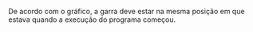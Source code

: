 De acordo com o gráfico, a garra deve estar na mesma posição em que estava quando a execução do programa começou.